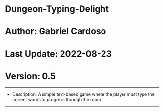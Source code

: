 # Dungeon-Typing-Delight
# Author: Gabriel Cardoso
# Last Update: 2022-08-23
# Version: 0.5
---
- Description: A simple text-based game where the player must type the correct words to progress through the room.
---

